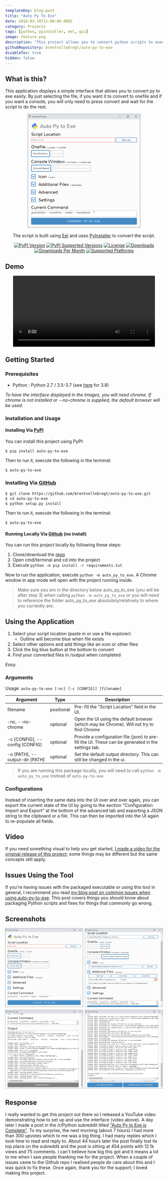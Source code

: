 ```yaml
---
templateKey: blog-post
title: "Auto Py To Exe"
date: 2018-03-10T12:00:00.000Z
category: Projects
tags: [python, pyinstaller, eel, gui]
image: feature.png
description: "This project allows you to convert python scripts to executables with a simple interface. The interface uses chromes app mode and lists all possible flags for pyinstaller. The whole idea seems automatic as it cleans up after itself."
githubRepository: brentvollebregt/auto-py-to-exe
disableToc: true
hidden: false
---
```


## What is this?

This application displays a simple interface that allows you to convert py to exe easily. By just selecting the file, if you want it to convert to onefile and if you want a console, you will only need to press convert and wait for the script to do the rest.

<div style="text-align: center">
	<img src="./feature.png" alt="Empty interface"/>
	<p>The script is built using <a class="link" href="https://github.com/ChrisKnott/Eel">Eel</a> and uses <a href="https://www.pyinstaller.org/">PyInstaller</a> to convert the script.</p>
</div>

<div style="text-align: center">
    <a href="https://pypi.org/project/auto-py-to-exe/"><img class="mt-1" style="display: inline;" src="https://img.shields.io/pypi/v/auto-py-to-exe.svg" alt="PyPI Version"></a>
    <a href="https://pypi.org/project/auto-py-to-exe/"><img class="mt-1" style="display: inline;" src="https://img.shields.io/pypi/pyversions/auto-py-to-exe.svg" alt="PyPI Supported Versions"></a>
    <a href="https://pypi.org/project/auto-py-to-exe/"><img class="mt-1" style="display: inline;" src="https://img.shields.io/pypi/l/auto-py-to-exe.svg" alt="License"></a>
    <a href="https://pepy.tech/project/auto-py-to-exe"><img class="mt-1" style="display: inline;" src="https://pepy.tech/badge/auto-py-to-exe" alt="Downloads"></a>
    <a href="https://pepy.tech/project/auto-py-to-exe"><img class="mt-1" style="display: inline;" src="https://img.shields.io/pypi/dm/auto-py-to-exe.svg" alt="Downloads Per Month"></a>
    <a href="https://pyinstaller.readthedocs.io/en/stable/requirements.html"><img class="mt-1" src="https://img.shields.io/badge/platform-windows%20%7C%20linux%20%7C%20macos-lightgrey" alt="Supported Platforms"></a>
</div>

## Demo

<video style="width:90%;height:auto;margin:auto;display:block;" controls="" class="mb-3">
    <source src="./auto-py-to-exe-demo.mp4" type="video/mp4">
    Your browser does not support the video tag.
</video>

## Getting Started

### Prerequisites

- Python : Python 2.7 / 3.5-3.7 (see [here](https://github.com/pyinstaller/pyinstaller/issues/4311) for 3.8)

_To have the interface displayed in the images, you will need chrome. If chrome is not installed or --no-chrome is supplied, the default browser will be used._

### Installation and Usage

#### Installing Via [PyPI](https://pypi.org/project/auto-py-to-exe/)

You can install this project using PyPI:

```
$ pip install auto-py-to-exe
```

Then to run it, execute the following in the terminal:

```
$ auto-py-to-exe
```

### Installing Via [GitHub](https://github.com/brentvollebregt/auto-py-to-exe)

```
$ git clone https://github.com/brentvollebregt/auto-py-to-exe.git
$ cd auto-py-to-exe
$ python setup.py install
```

Then to run it, execute the following in the terminal:

```
$ auto-py-to-exe
```

#### Running Locally Via [Github](https://github.com/brentvollebregt/auto-py-to-exe) (no install)

You can run this project locally by following these steps:

1. Clone/download the [repo](https://github.com/brentvollebregt/auto-py-to-exe)
2. Open cmd/terminal and cd into the project
3. Execute `python -m pip install -r requirements.txt`

Now to run the application, execute `python -m auto_py_to_exe`. A Chrome window in app mode will open with the project running inside.

> Make sure you are in the directory below auto_py_to_exe (you will be after step 3) when calling `python -m auto_py_to_exe` or you will need to reference the folder auto_py_to_exe absolutely/relatively to where you currently are.

## Using the Application

1. Select your script location (paste in or use a file explorer)
   - Outline will become blue when file exists
2. Select other options and add things like an icon or other files
3. Click the big blue button at the bottom to convert
4. Find your converted files in /output when completed

_Easy._

### Arguments

Usage: `auto-py-to-exe [-nc] [-c [CONFIG]] [filename]`

| Argument                       | Type       | Description                                                                                         |
| ------------------------------ | ---------- | --------------------------------------------------------------------------------------------------- |
| filename                       | positional | Pre-fill the "Script Location" field in the UI.                                                     |
| -nc, --no-chrome               | optional   | Open the UI using the default browser (which may be Chrome). Will not try to find Chrome            |
| -c [CONFIG], --config [CONFIG] | optional   | Provide a configuration file (json) to pre-fill the UI. These can be generated in the settings tab. |
| -o [PATH], --output-dir [PATH] | optional   | Set the default output directory. This can still be changed in the ui.                              |

> If you are running this package locally, you will need to call `python -m auto_py_to_exe` instead of `auto-py-to-exe`

### Configurations

Instead of inserting the same data into the UI over and over again, you can export the current state of the UI by going to the section "Configuration Import and Export" at the bottom of the advanced tab and exporting a JSON string to the clipboard or a file. This can then be imported into the UI again to re-populate all fields.

## Video

If you need something visual to help you get started, [I made a video for the original release of this project](https://youtu.be/OZSZHmWSOeM); some things may be different but the same concepts still apply.

## Issues Using the Tool

If you're having issues with the packaged executable or using this tool in general, I recommend you read [my blog post on common issues when using auto-py-to-exe](https://nitratine.net/blog/post/issues-when-using-auto-py-to-exe/). This post covers things you should know about packaging Python scripts and fixes for things that commonly go wrong.

## Screenshots

<div style="display: grid; grid-template-columns: 1fr 1fr; grid-gap: 6px;">
    <div><img src="./empty-interface.png" alt="Empty interface" /></div>
    <div><img src="./filled-out.png" alt="Filled out" /></div>
    <div><img src="./converting.png" alt="Converting" /></div>
    <div><img src="./completed.png" alt="Completed" /></div>
</div>

## Response

I really wanted to get this project out there so I released a YouTube video demonstrating how to set up and use the interface (video above). A day later I made a post in the /r/Python subreddit titled ["Auto Py to Exe is Complete"](https://www.reddit.com/r/Python/comments/84kwb8/auto_py_to_exe_is_complete/).
To my surprise, the next morning (about 7 hours) I had more than 300 upvotes which to me was a big thing. I had many replies which I took time to read and reply to. About 44 hours later the post finally lost its top place on the subreddit and the post is sitting at 454 points with 12.1k views and 75 comments.
I can't believe how big this got and it means a lot to me when I saw people thanking me for the project. When a couple of issues came to the Github repo I realised people do care about this and I was quick to fix these.
Once again, thank you for the support; I loved making this project.
